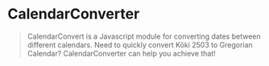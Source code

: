# CalendarConverter

>CalendarConvert is a Javascript module for converting dates between different calendars. Need to quickly convert Kōki 2503 to Gregorian Calendar? CalendarConverter can help you achieve that!
